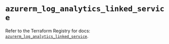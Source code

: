 # `azurerm_log_analytics_linked_service`

Refer to the Terraform Registry for docs: [`azurerm_log_analytics_linked_service`](https://registry.terraform.io/providers/hashicorp/azurerm/4.6.0/docs/resources/log_analytics_linked_service).
